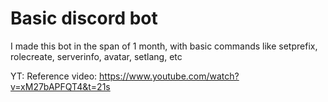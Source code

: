 # Basic discord bot

I made this bot in the span of 1 month, with basic commands like setprefix, rolecreate, serverinfo, avatar, setlang, etc

YT:
Reference video:
https://www.youtube.com/watch?v=xM27bAPFQT4&t=21s
